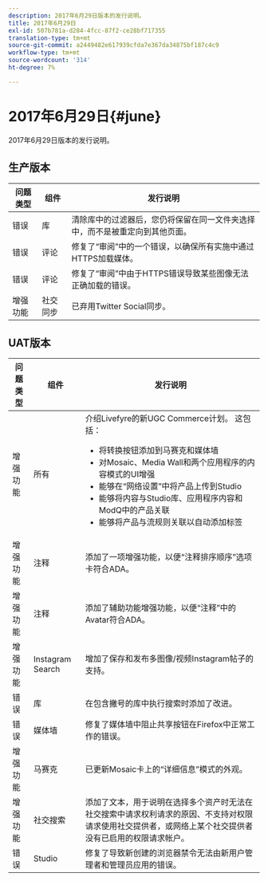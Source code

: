 ```yaml
---
description: 2017年6月29日版本的发行说明。
title: 2017年6月29日
exl-id: 507b781a-d284-4fcc-87f2-ce28bf717355
translation-type: tm+mt
source-git-commit: a2449482e617939cfda7e367da34875bf187c4c9
workflow-type: tm+mt
source-wordcount: '314'
ht-degree: 7%

---
```


# 2017年6月29日{#june}

2017年6月29日版本的发行说明。

## 生产版本

| **问题类型** | **组件** | **发行说明** |
|---|---|---|
| 错误 | 库 | 清除库中的过滤器后，您仍将保留在同一文件夹选择中，而不是被重定向到其他页面。 |
| 错误 | 评论 | 修复了“审阅”中的一个错误，以确保所有实施中通过HTTPS加载媒体。 |
| 错误 | 评论 | 修复了“审阅”中由于HTTPS错误导致某些图像无法正确加载的错误。 |
| 增强功能 | 社交同步 | 已弃用Twitter Social同步。 |

## UAT版本

| 问题类型 | 组件 | 发行说明 |
|--- |--- |--- |
| 增强功能 | 所有 | 介绍Livefyre的新UGC Commerce计划。 这包括： <br><ul><li>将转换按钮添加到马赛克和媒体墙</li><li> 对Mosaic、Media Wall和两个应用程序的内容模式的UI增强</li><li>能够在“网络设置”中将产品上传到Studio</li><li>能够将内容与Studio库、应用程序内容和ModQ中的产品关联</li><li>能够将产品与流规则关联以自动添加标签</li></ul> |
| 增强功能 | 注释 | 添加了一项增强功能，以便“注释排序顺序”选项卡符合ADA。 |
| 增强功能 | 注释 | 添加了辅助功能增强功能，以便“注释”中的Avatar符合ADA。 |
| 增强功能 | Instagram Search | 增加了保存和发布多图像/视频Instagram帖子的支持。 |
| 错误 | 库 | 在包含撇号的库中执行搜索时添加了改进。 |
| 错误 | 媒体墙 | 修复了媒体墙中阻止共享按钮在Firefox中正常工作的错误。 |
| 增强功能 | 马赛克 | 已更新Mosaic卡上的“详细信息”模式的外观。 |
| 增强功能 | 社交搜索 | 添加了文本，用于说明在选择多个资产时无法在社交搜索中请求权利请求的原因、不支持对权限请求使用社交提供者，或网络上某个社交提供者没有已启用的权限请求帐户。 |
| 错误 | Studio | 修复了导致新创建的浏览器禁令无法由新用户管理者和管理员应用的错误。 |
